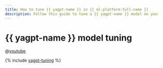 ```yaml
---
title: How to tune {{ yagpt-name }} in {{ ml-platform-full-name }}
description: Follow this guide to tune a {{ yagpt-name }} model on your own examples.
---
```


# {{ yagpt-name }} model tuning

@[youtube](https://www.youtube.com/embed/hGrH0Shovtk?si=5SZGXtHxtRTMpzdY)

{% include [yagpt-tuning](../../_tutorials/ml-ai/yagpt-tuning.md) %}